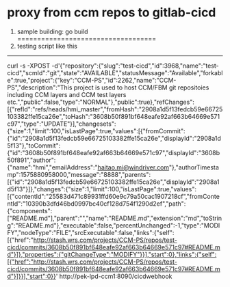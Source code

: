 proxy from ccm repos to gitlab-cicd
===================================
1. sample building:
go build
===================================
2. testing script like this
-----------------------------------
curl -s -XPOST -d'{"repository":{"slug":"test-cicd","id":3968,"name":"test-cicd","scmId":"git","state":"AVAILABLE","statusMessage":"Available","forkable":true,"project":{"key":"CCM-PS","id":2262,"name":"CCM-PS","description":"This project is used to host CCM/FBM git repositoies including CCM layers and CCM test layers etc.","public":false,"type":"NORMAL"},"public":true},"refChanges":[{"refId":"refs/heads/hmi_master","fromHash":"2908a1d5f13fedcb59e66725103382ffe15ca26e","toHash":"3608b50f891bf648eafe92af663b64669e571c97","type":"UPDATE"}],"changesets":{"size":1,"limit":100,"isLastPage":true,"values":[{"fromCommit":{"id":"2908a1d5f13fedcb59e66725103382ffe15ca26e","displayId":"2908a1d5f13"},"toCommit":{"id":"3608b50f891bf648eafe92af663b64669e571c97","displayId":"3608b50f891","author":{"name":"hmi","emailAddress":"haitao.mi@windriver.com"},"authorTimestamp":1575880958000,"message":"8888","parents":[{"id":"2908a1d5f13fedcb59e66725103382ffe15ca26e","displayId":"2908a1d5f13"}]},"changes":{"size":1,"limit":100,"isLastPage":true,"values":[{"contentId":"25583d471c89931ffd60e9c79a50cac1907218cf","fromContentId":"10390b3dfd46bd0997bc40cf128d754f1290d2ef","path":{"components":["README.md"],"parent":"","name":"README.md","extension":"md","toString":"README.md"},"executable":false,"percentUnchanged":-1,"type":"MODIFY","nodeType":"FILE","srcExecutable":false,"links":{"self":[{"href":"http://stash.wrs.com/projects/CCM-PS/repos/test-cicd/commits/3608b50f891bf648eafe92af663b64669e571c97#README.md"}]},"properties":{"gitChangeType":"MODIFY"}}],"start":0},"links":{"self":[{"href":"http://stash.wrs.com/projects/CCM-PS/repos/test-cicd/commits/3608b50f891bf648eafe92af663b64669e571c97#README.md"}]}}],"start":0}}' http://pek-lpd-ccm1:8090/cicdwebhook

